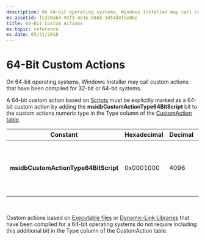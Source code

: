 ```yaml
---
description: On 64-bit operating systems, Windows Installer may call custom actions that have been compiled for 32-bit or 64-bit systems.
ms.assetid: fc370ab4-93f3-4e1e-9468-3454d4fee0be
title: 64-Bit Custom Actions
ms.topic: reference
ms.date: 05/31/2018
---
```


# 64-Bit Custom Actions

On 64-bit operating systems, Windows Installer may call custom actions that have been compiled for 32-bit or 64-bit systems.

A 64-bit custom action based on [Scripts](scripts.md) must be explicitly marked as a 64-bit custom action by adding the **msidbCustomActionType64BitScript** bit to the custom actions numeric type in the Type column of the [CustomAction table](customaction-table.md).



| Constant                             | Hexadecimal | Decimal | Meaning                                                           |
|--------------------------------------|-------------|---------|-------------------------------------------------------------------|
| **msidbCustomActionType64BitScript** | 0x0001000   | 4096    | This is a 64-bit custom action written in [Scripts](scripts.md). |



 

Custom actions based on [Executable files](executable-files.md) or [Dynamic-Link Libraries](dynamic-link-libraries.md) that have been complied for a 64-bit operating systems do not require including this additional bit in the Type column of the CustomAction table.

 

 



